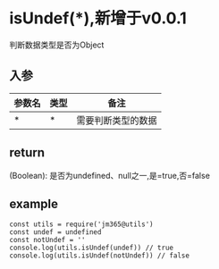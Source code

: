 # isUndef(*),新增于v0.0.1

判断数据类型是否为Object

## 入参

| 参数名 | 类型 | 备注 |
| ------ | ---- | ---- |
| *   | * | 需要判断类型的数据 |

## return

(Boolean): 是否为undefined、null之一,是=true,否=false

## example

    const utils = require('jm365@utils')
    const undef = undefined
    const notUndef = ''
    console.log(utils.isUndef(undef)) // true
    console.log(utils.isUndef(notUndef)) // false
